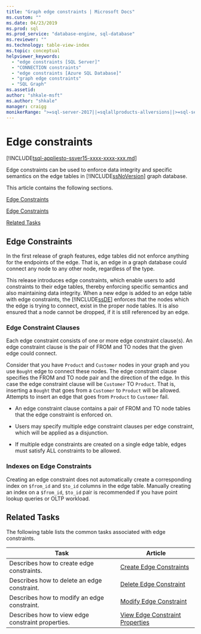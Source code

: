 ```yaml
---
title: "Graph edge constraints | Microsoft Docs"
ms.custom: ""
ms.date: 04/23/2019
ms.prod: sql
ms.prod_service: "database-engine, sql-database"
ms.reviewer: ""
ms.technology: table-view-index
ms.topic: conceptual
helpviewer_keywords: 
  - "edge constraints [SQL Server]"
  - "CONNECTION constraints"
  - "edge constraints [Azure SQL Database]"
  - "graph edge constraints"
  - "SQL Graph" 
ms.assetid: 
author: "shkale-msft"
ms.author: "shkale"
manager: craigg
monikerRange: ">=sql-server-2017||=sqlallproducts-allversions||>=sql-server-linux-2017||=azuresqldb-mi-current"
---
```

# Edge constraints
[!INCLUDE[tsql-appliesto-ssver15-xxxx-xxxx-xxx.md](../../includes/tsql-appliesto-ssver15-xxxx-xxxx-xxx.md)]

  Edge constraints can be used to enforce data integrity and  specific semantics on the edge tables in [!INCLUDE[ssNoVersion](../../includes/ssnoversion-md.md)] graph database. 
  
This article contains the following sections.  
  
[Edge Constraints](../../relational-databases/tables/graph-edge-constraints.md#Connection)  

[Edge Constraints](../../relational-databases/tables/graph-edge-constraints.md#Connection)  
  
[Related Tasks](../../relational-databases/tables/graph-edge-constraints.md#Tasks)  
  
##  <a name="Connection"></a> Edge Constraints
 In the first release of graph features, edge tables did not enforce anything for the endpoints of the edge. That is, an edge in a graph database could connect any node to any other node, regardless of the type. 

 This release introduces edge constraints, which enable users to add constraints to their edge tables, thereby enforcing specific semantics and also maintaining data integrity. When a new edge is added to an edge table with edge constraints, the [!INCLUDE[ssDE](../../includes/ssde-md.md)] enforces that the nodes which the edge is trying to connect, exist in the proper node tables. It is also ensured that a node cannot be dropped, if it is still referenced by an edge. 

 ### Edge Constraint Clauses
 Each edge constraint consists of one or more edge constraint clause(s). An edge constraint clause is the pair of FROM and TO nodes that the given edge could connect. 

 Consider that you have `Product` and `Customer` nodes in your graph and you use `Bought` edge to connect these nodes. The edge constraint clause specifies the FROM and TO node pair and the direction of the edge. In this case the edge constraint clause will be `Customer` TO `Product`. That is,
 inserting a `Bought` that goes from a `Customer` to `Product` will be allowed. Attempts to insert an edge that goes from `Product` to `Customer` fail. 
  
- An edge constraint clause contains a pair of FROM and TO node tables that the edge constraint is enforced on. 
  
- Users may specify multiple edge constraint clauses per edge constraint, which will be applied as a disjunction.

- If multiple edge constraints are created on a single edge table, edges must satisfy ALL constraints to be allowed.
  
### Indexes on Edge Constraints
 Creating an edge constraint does not automatically create a corresponding index on `$from_id` and `$to_id` columns in the edge table. Manually creating an index on a `$from_id`, `$to_id` pair is recommended if you have point lookup queries or OLTP workload. 

##  <a name="Tasks"></a> Related Tasks  
 The following table lists the common tasks associated with edge constraints.  
  
|Task|Article|  
|----------|-----------|  
|Describes how to create edge constraints.|[Create Edge Constraints](../../relational-databases/tables/create-edge-constraints.md)|  
|Describes how to delete an edge constraint.|[Delete Edge Constraint](../../relational-databases/tables/delete-edge-constraint.md)|  
|Describes how to modify an edge constraint.|[Modify Edge Constraint](../../relational-databases/tables/modify-edge-constraint.md)|  
|Describes how to view edge constraint properties.|[View Edge Constraint Properties](../../relational-databases/tables/view-edge-constraint-properties.md)|  
